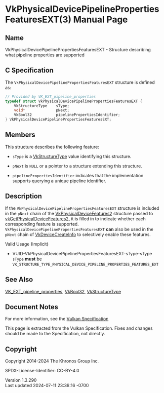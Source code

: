 # VkPhysicalDevicePipelinePropertiesFeaturesEXT(3) Manual Page

## Name

VkPhysicalDevicePipelinePropertiesFeaturesEXT - Structure describing
what pipeline properties are supported



## <a href="#_c_specification" class="anchor"></a>C Specification

The `VkPhysicalDevicePipelinePropertiesFeaturesEXT` structure is defined
as:

``` c
// Provided by VK_EXT_pipeline_properties
typedef struct VkPhysicalDevicePipelinePropertiesFeaturesEXT {
    VkStructureType    sType;
    void*              pNext;
    VkBool32           pipelinePropertiesIdentifier;
} VkPhysicalDevicePipelinePropertiesFeaturesEXT;
```

## <a href="#_members" class="anchor"></a>Members

This structure describes the following feature:

- `sType` is a [VkStructureType](https://registry.khronos.org/vulkan/specs/1.3-extensions/man/html/VkStructureType.html) value identifying
  this structure.

- `pNext` is `NULL` or a pointer to a structure extending this
  structure.

- <span id="features-pipelinePropertiesIdentifier"></span>
  `pipelinePropertiesIdentifier` indicates that the implementation
  supports querying a unique pipeline identifier.

## <a href="#_description" class="anchor"></a>Description

If the `VkPhysicalDevicePipelinePropertiesFeaturesEXT` structure is
included in the `pNext` chain of the
[VkPhysicalDeviceFeatures2](https://registry.khronos.org/vulkan/specs/1.3-extensions/man/html/VkPhysicalDeviceFeatures2.html) structure
passed to
[vkGetPhysicalDeviceFeatures2](https://registry.khronos.org/vulkan/specs/1.3-extensions/man/html/vkGetPhysicalDeviceFeatures2.html), it is
filled in to indicate whether each corresponding feature is supported.
`VkPhysicalDevicePipelinePropertiesFeaturesEXT` **can** also be used in
the `pNext` chain of [VkDeviceCreateInfo](https://registry.khronos.org/vulkan/specs/1.3-extensions/man/html/VkDeviceCreateInfo.html) to
selectively enable these features.

Valid Usage (Implicit)

- <a
  href="#VUID-VkPhysicalDevicePipelinePropertiesFeaturesEXT-sType-sType"
  id="VUID-VkPhysicalDevicePipelinePropertiesFeaturesEXT-sType-sType"></a>
  VUID-VkPhysicalDevicePipelinePropertiesFeaturesEXT-sType-sType  
  `sType` **must** be
  `VK_STRUCTURE_TYPE_PHYSICAL_DEVICE_PIPELINE_PROPERTIES_FEATURES_EXT`

## <a href="#_see_also" class="anchor"></a>See Also

[VK_EXT_pipeline_properties](https://registry.khronos.org/vulkan/specs/1.3-extensions/man/html/VK_EXT_pipeline_properties.html),
[VkBool32](https://registry.khronos.org/vulkan/specs/1.3-extensions/man/html/VkBool32.html), [VkStructureType](https://registry.khronos.org/vulkan/specs/1.3-extensions/man/html/VkStructureType.html)

## <a href="#_document_notes" class="anchor"></a>Document Notes

For more information, see the <a
href="https://registry.khronos.org/vulkan/specs/1.3-extensions/html/vkspec.html#VkPhysicalDevicePipelinePropertiesFeaturesEXT"
target="_blank" rel="noopener">Vulkan Specification</a>

This page is extracted from the Vulkan Specification. Fixes and changes
should be made to the Specification, not directly.

## <a href="#_copyright" class="anchor"></a>Copyright

Copyright 2014-2024 The Khronos Group Inc.

SPDX-License-Identifier: CC-BY-4.0

Version 1.3.290  
Last updated 2024-07-11 23:39:16 -0700
